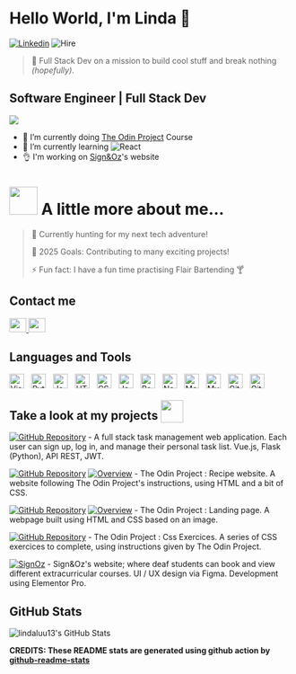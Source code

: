 # Hello World, I'm Linda 👋

[![Linkedin](https://img.shields.io/badge/-linkedin-blue?style=flat-square&logo=Linkedin&logoColor=blue&link=https://www.linkedin.com/in/linda-luu-09/)](https://www.linkedin.com/in/linda-luu-09/)
![Hire](https://img.shields.io/badge/opted%20for%20hire-green)


> 🚀 Full Stack Dev on a mission to build cool stuff and break nothing *(hopefully)*.

## Software Engineer | Full Stack Dev

<img src="https://media3.giphy.com/media/v1.Y2lkPTc5MGI3NjExZXk0bm8yMXU3ZmEycnY1aXBsM3R5aXRhZHk0NTdheGs0dDBjczBtbCZlcD12MV9pbnRlcm5hbF9naWZfYnlfaWQmY3Q9Zw/68BuPwhY3moYZWdfJy/giphy.gif">

<br>

- 🔭 I’m currently doing [The Odin Project](https://www.theodinproject.com/) Course
- 🌱 I’m currently learning ![React](https://img.shields.io/badge/React-blue?logo=react&logoSize=auto)
- 👌 I'm working on [Sign&Oz](https://signoz.org/)'s website


# <img src="https://media.giphy.com/media/VgCDAzcKvsR6OM0uWg/giphy.gif" width="50"> A little more about me... 


> 🌟 Currently hunting for my next tech adventure!
 > 
> 🥅 2025 Goals: Contributing to many exciting projects!
 > 
> ⚡ Fun fact: I have a fun time practising Flair Bartending 🍸
 > 

## Contact me

<a href="https://linkedin.com/in/linda-luu-09">
  <img src="https://cdn.jsdelivr.net/gh/devicons/devicon/icons/linkedin/linkedin-original.svg" style="width:30px;height:25px;">
</a>
<a href="mailto:lindaluu13@gmail.com">
  <img src="https://cdn.jsdelivr.net/gh/devicons/devicon/icons/google/google-original.svg" style="width:30px;height:25px;">
</a>

## Languages and Tools

<img align=left alt="Visual Studio Code" width="26px" src="https://cdn.jsdelivr.net/gh/devicons/devicon/icons/vscode/vscode-original.svg" style="padding-right:10px;" />
<img align=left alt="Python" width="26px" src="https://cdn.jsdelivr.net/gh/devicons/devicon/icons/python/python-original.svg" style="padding-right:10px;" />
<img align=left alt="Java" width="26px" src="https://cdn.jsdelivr.net/gh/devicons/devicon/icons/java/java-original.svg" style="padding-right:10px;" />
<img align=left alt="HTML5" width="26px" src="https://cdn.jsdelivr.net/gh/devicons/devicon/icons/html5/html5-original.svg" style="padding-right:10px;" />
<img align=left alt="CSS3" width="26px" src="https://cdn.jsdelivr.net/gh/devicons/devicon/icons/css3/css3-original.svg" style="padding-right:10px;" />
<img align=left alt="JavaScript" width="26px" src="https://cdn.jsdelivr.net/gh/devicons/devicon/icons/javascript/javascript-original.svg" style="padding-right:10px;" />
<img align=left alt="React" width="26px" src="https://cdn.jsdelivr.net/gh/devicons/devicon/icons/react/react-original.svg" style="padding-right:10px;" />
<img align=left alt="Node.js" width="26px" src="https://cdn.jsdelivr.net/gh/devicons/devicon/icons/nodejs/nodejs-original.svg" style="padding-right:10px;" />
<img align=left alt="MongoDB" width="26px" src="https://cdn.jsdelivr.net/gh/devicons/devicon/icons/mongodb/mongodb-original.svg" style="padding-right:10px;" />
<img align=left alt="MySQL" width="26px" src="https://cdn.jsdelivr.net/gh/devicons/devicon/icons/mysql/mysql-original.svg" style="padding-right:10px;" />
<img align=left alt="Git" width="26px" src="https://cdn.jsdelivr.net/gh/devicons/devicon/icons/git/git-original.svg" style="padding-right:10px;" />
<img align=left alt="GitHub" width="26px" src="https://user-images.githubusercontent.com/3369400/139447912-e0f43f33-6d9f-45f8-be46-2df5bbc91289.png" style="padding-right:10px;" />


<br>

## Take a look at my projects <img style="vertical-align:bottom" src="https://media.giphy.com/media/WUlplcMpOCEmTGBtBW/giphy.gif" width="40"> 

[![GitHub Repository](https://img.shields.io/badge/Github%20Repository-black?style=flat&logo=github&labelColor=black&color=blue)](https://github.com/lindaluu13/task-management) - A full stack task management web application. Each user can sign up, log in, and manage their personal task list. Vue.js, Flask (Python), API REST, JWT.

[![GitHub Repository](https://img.shields.io/badge/Github%20Repository-black?style=flat&logo=github&labelColor=black&color=blue)](https://github.com/lindaluu13/odin-recipes)
[![Overview](https://img.shields.io/badge/Page%20Overview-purple?style=flat)](https://lindaluu13.github.io/odin-recipes/index.html) - The Odin Project : Recipe website. A website following The Odin Project's instructions, using HTML and a bit of CSS.

[![GitHub Repository](https://img.shields.io/badge/Github%20Repository-black?style=flat&logo=github&labelColor=black&color=blue)](https://github.com/lindaluu13/landing-page)
[![Overview](https://img.shields.io/badge/Page%20Overview-purple?style=flat)](https://lindaluu13.github.io/landing-page/index.html) - The Odin Project : Landing page. A webpage built using HTML and CSS based on an image.

[![GitHub Repository](https://img.shields.io/badge/Github%20Repository-black?style=flat&logo=github&labelColor=black&color=blue)](https://github.com/lindaluu13/css-exercises) - The Odin Project : Css Exercices. A series of CSS exercices to complete, using instructions given by The Odin Project.

[![SignOz](https://img.shields.io/badge/Sign&Oz-darkgreen?style=flat&)](https://signoz.org/) - Sign&Oz's website; where deaf students can book and view different extracurricular courses. UI / UX design via Figma. Development using Elementor Pro.

## GitHub Stats

  <img alt="lindaluu13's GitHub Stats" src="https://github-readme-stats.vercel.app/api?username=lindaluu13&show_icons=true&hide_border=false&hide=contribs&show=prs_merged,prs_merged_percentage&title_color=bd93f9&icon_color=ffb86c&bg_color=282a36&text_color=f8f8f2&border_color=44475a"/>
  
<br>

**CREDITS: These README stats are generated using github action by [github-readme-stats](https://github.com/anuraghazra/github-readme-stats)**